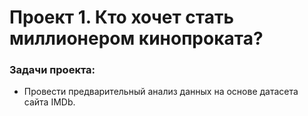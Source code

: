 # Проект 1. Кто хочет стать миллионером кинопроката?

### Задачи проекта:
- Провести предварительный анализ данных на основе датасета сайта IMDb.

